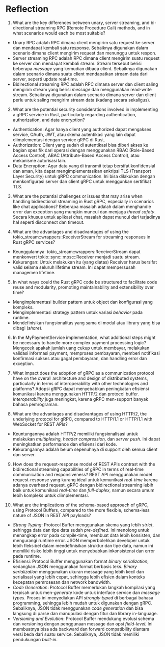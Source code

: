 # Reflection
1. What are the key differences between unary, server streaming, and bi-directional streaming RPC (Remote Procedure Call) methods, and in what scenarios would each be most suitable?
- Unary RPC adalah RPC dimana client mengirim satu request ke server dan mendapat kembali satu response. Sebaiknya digunakan dalam scenario dimana client mengirim request dan menunggu untuk respon.
- Server streaming RPC adalah RPC dimana client mengirim suatu request ke server dan mendapat kembali stream. Stream tersebut berisi beberapa *message* yang kemudian dibaca client. Sebaiknya digunakan dalam scenario dimana suatu client mendapatkan stream data dari server, seperti update real-time.
- Bidirectional streaming RPC adalah RPC dimana server dan client saling mengirim stream yang berisi *message* dan menggunakan read-write stream. Sebaiknya digunakan dalam scenario dimana server dan client perlu untuk saling mengirim stream data (kadang secara sekaligus).

2. What are the potential security considerations involved in implementing a gRPC service in Rust, particularly regarding authentication, authorization, and data encryption?
- Authentication: Agar hanya client yang authorized dapat mengakses service, OAuth, JWT, atau skema autentikasi yang lain dapat diimplementasi dengan service gRPC di Rust.
- Authorization: Client yang sudah di autentikasi bisa diberi akses ke bagian spesifik dari operasi dengan menggunakan RBAC (Role-Based Access Control), ABAC (Attribute-Based Access Control), atau mekanisme autorisasi lain.
- Data Encryption: Agar data yang di transmit tetap bersifat konfidensial dan aman, kita dapat mengimplementasikan enkripsi TLS (Transport Layer Security) untuk gRPC communication. Ini bisa dilakukan dengan menkonfigurasi server dan client gRPC untuk menggunkan sertifikat TLS.

3. What are the potential challenges or issues that may arise when handling bidirectional streaming in Rust gRPC, especially in scenarios like chat applications?
Beberapa masalah adalah dalam menghandle error dan exception yang mungkin muncul dan menjaga <i>thread safety</i>. Secara khusus untuk aplikasi chat, masalah dapat muncul dari terjadinya hal seperti disconnect dan timeout.

4. What are the advantages and disadvantages of using the tokio_stream::wrappers::ReceiverStream for streaming responses in Rust gRPC services?
- Keunggulannya: tokio_stream::wrappers:ReceiverStream dapat menkonvert tokio::sync::mpsc::Receiver menjadi suatu stream.
- Kekurangan: Untuk melakukan itu (yang diatas) Receiver harus bersifat valid selama seluruh lifetime stream. Ini dapat mempersusah managemen lifetime.

5. In what ways could the Rust gRPC code be structured to facilitate code reuse and modularity, promoting maintainability and extensibility over time?
- Mengimplementasi builder pattern untuk object dan konfigurasi yang kompleks.
- Mengimplementasi strategy pattern untuk variasi *behavior* pada runtime.
- Mendefinisikan fungsionalitas yang sama di modul atau library yang bisa dibagi (*share*).

6. In the MyPaymentService implementation, what additional steps might be necessary to handle more complex payment processing logic?
Mengecek apakah jumlah uang cukup untuk membayar, melakukan validasi informasi payment, memproses pembayaran, memberi notifikasi konfirmasi sukses atau gagal pembayaran, dan handling error dan exception.

7. What impact does the adoption of gRPC as a communication protocol have on the overall architecture and design of distributed systems, particularly in terms of interoperability with other technologies and platforms?
Adopsi gRPC dapat menyebabkan peningkatan efisiensi komunikasi karena menggunakan HTTP/2 dan protocol buffer. *Interoperability* juga meningkat, karena gRPC men-support banyak bahasa pemrograman.

8. What are the advantages and disadvantages of using HTTP/2, the underlying protocol for gRPC, compared to HTTP/1.1 or HTTP/1.1 with WebSocket for REST APIs?
- Keuntungannya adalah HTTP/2 memiliki fungsionalisasi untuk melakukan <i>multiplexing, header compression,</i> dan <i>server push</i>. Ini dapat meningkatkan performance dan efisiensi dari kode.
- Kekurangannya adalah belum sepenuhnya di support oleh semua client dan server.

9. How does the request-response model of REST APIs contrast with the bidirectional streaming capabilities of gRPC in terms of real-time communication and responsiveness?
REST API menggunakan model request-response yang kurang ideal untuk komunikasi *real-time* karena adanya overhead request. gRPC dengan bidirectional streaming lebih baik untuk komunikasi *real-time* dan *full-duplex*, namun secara umum lebih kompleks untuk diimplementasi.

10. What are the implications of the schema-based approach of gRPC, using Protocol Buffers, compared to the more flexible, schema-less nature of JSON in REST API payloads?
- *Strong Typing*: Protocol Buffer menggunakan skema yang lebih *strict*, sehingga data dan tipe data sudah *pre-defined*. Ini menolong untuk menangkap error pada compile-time, membuat data lebih konsisten, dan mengurangi runtime error. JSON memperbolehkan developer untuk lebih fleksibel dalam mendefinisikan struktur dan tipe data, namun ini memiliki risiko lebih tinggi untuk menyebabkan inkonsistensi dan error pada runtime.
- Efisiensi: Protocol Buffer menggunakan format *binary serialization*, sedangkan JSON menggunakan format berbasis teks. *Binary serialization* menggunakan ukuran message yang lebih kecil dan serialisasi yang lebih cepat, sehingga lebih efisien dalam konteks kecepatan pemrosesan dan network bandwidth.
- *Code Generation*: Protocol Buffer memerlukan langkah kompilasi yang terpisah untuk men-*generate* kode untuk interface service dan *message types*. Proses ini menyediakan API *strongly typed* di berbagai bahasa programming, sehingga lebih mudah untuk digunakan dengan gRPC. Sebaliknya, JSON tidak menggunakan *code generation* dan bisa langsung di parse dan manupulasi dengan fitur dan library in-language.
- *Versioning and Evolution*: Protocol Buffer mendukung evolusi schema dan versioning dengan penggunaan message dan opsi *field-level.* Ini membuatnya bisa ada backward dan forward compatibility diantara versi beda dari suatu service. Sebaliknya, JSON tidak memiliki pendukungan *built-in*.
